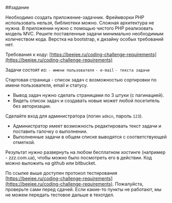 ##задание

Необходимо создать приложение-задачник. Фреймворки PHP использовать нельзя, библиотеки можно. Сложная архитектура не нужна.
В приложении нужно с помощью чистого PHP реализовать модель MVC. Решите поставленные задачи минимально необходимым количеством кода.
Верстка на bootstrap, к дизайну особых требований нет.

Требования к коду: [https://beejee.ru/coding-challenge-requirements](https://beejee.ru/coding-challenge-requirements)

Задачи состоят из:
`- имени пользователя`
`- е-mail`
`- текста задачи`

Стартовая страница - список задач с возможностью сортировки по имени пользователя, email и статусу.
- Вывод задач нужно сделать страницами по 3 штуки (с пагинацией).
- Видеть список задач и создавать новые может любой посетитель без авторизации.

Сделайте вход для администратора (логин `admin`, пароль `123`).
- Администратор имеет возможность редактировать текст задачи и поставить галочку о выполнении.
- Выполненные задачи в общем списке выводятся с соответствующей отметкой.

Результат нужно развернуть на любом бесплатном хостинге (например - zzz.com.ua), чтобы можно было посмотреть его в действии. Код можно выложить на github или bitbucket.

По ссылке выше доступен протокол тестирования [https://beejee.ru/coding-challenge-requirements](https://beejee.ru/coding-challenge-requirements).
Пожалуйста, проверьте сами перед сдачей. Если какие-то пункты не работают, мы не можем передать тестовое дальше в техотдел.